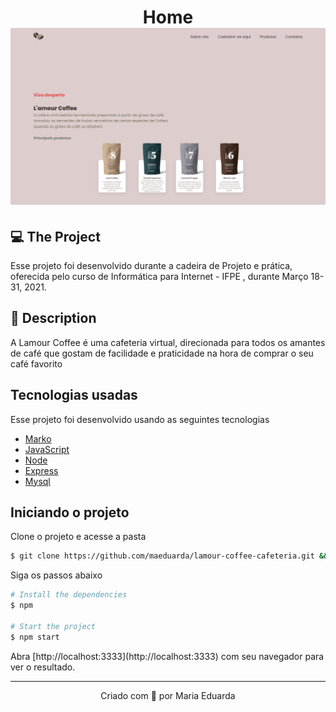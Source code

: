 <h1 align="center">
  Home
<img alt="Home" title="Home" src="home.png">
</h1>

## 💻 The Project

Esse projeto foi desenvolvido durante a cadeira de Projeto e prática, oferecida pelo curso de Informática para Internet - IFPE , durante Março 18-31, 2021. 

## 🧪 Description

A Lamour Coffee é uma cafeteria virtual, direcionada para todos os amantes de café que gostam de facilidade e praticidade na hora de comprar o seu café favorito

## Tecnologias usadas

Esse projeto foi desenvolvido usando as seguintes tecnologias

- [Marko](https://markojs.com/)
- [JavaScript](https://developer.mozilla.org/pt-BR/docs/Web/JavaScript)
- [Node](https://nodejs.org/en/)
- [Express](https://expressjs.com/pt-br/)
- [Mysql](https://www.mysql.com/)

## Iniciando o projeto

Clone o projeto e acesse a pasta

```bash
$ git clone https://github.com/maeduarda/lamour-coffee-cafeteria.git && cd lamour-coffee-cafeteria
```


Siga os passos abaixo
```bash
# Install the dependencies
$ npm

# Start the project
$ npm start
```

<p> Abra [http://localhost:3333](http://localhost:3333) com seu navegador para ver o resultado. </p>

---
<p align="center">Criado com 💜 por Maria Eduarda</p>
 
